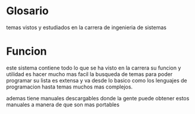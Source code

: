 # Glosario

temas vistos y estudiados en la carrera de ingenieria de sistemas 

# Funcion 
este sistema contiene todo lo que se ha visto en la carrera su funcion y utilidad es hacer mucho mas facil la busqueda de temas para poder programar su lista es extensa y va desde lo basico como los lenguajes de programacion hasta temas muchos mas complejos.

ademas tiene manuales descargables donde la gente puede obtener estos manuales a manera de que son mas portables 
